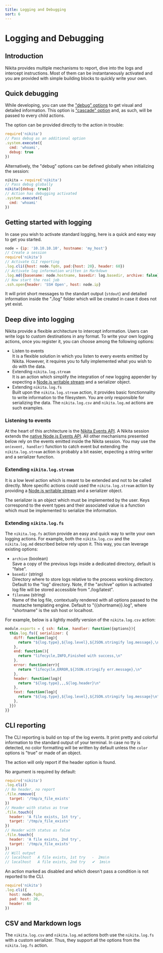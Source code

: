 ```yaml
---
title: Logging and Debugging
sort: 6
---
```


# Logging and Debugging

## Introduction

Nikita provides multiple mechanisms to report, dive into the logs and intercept instructions. Most of them can be instantaneously activated and you are provided with simple building blocks to quickly write your own.

## Quick debugging

While developing, you can use the ["debug" options](/options/debug/) to get visual and detailed information. This option is ["cascade" option](/options/cascade/) and, as such, will be passed to every child actions.

The option can be provided directly to the action in trouble:

```javascript
require('nikita')
// Pass debug as an additional option
.system.execute({
  cmd: 'whoami',
  debug: true
})
```

Alternatively, the "debug" options can be defined globally when initializing the session:

```javascript
nikita = require('nikita')
// Pass debug globally
nikita({debug: true})
// Action has debugging activated
.system.execute({
  cmd: 'whoami'
})
```

## Getting started with logging

In case you wish to activate standard logging, here is a quick and easy way to get you started.

```js
node = {ip: '10.10.10.10', hostname: 'my_host'}
// Create a session
require('nikita')
// Activate CLI reporting
.log.cli({host: node.fqdn, pad:{host: 20}, header: 60})
// Activate log information written in Markdown
.log.md({basename: node.hostname, basedir: log.basedir, archive: false})
// Now start the real job
.ssh.open{header: 'SSH Open', host: node.ip}
```

It will print short messages to the standart output (`stdout`) and detailed information inside the "./log" folder which will be created in case it does not yet exist.

## Deep dive into logging

Nikita provide a flexible architecture to intercept information. Users can write logs to custom destinations in any format. To write your own logging actions, once you register it, you can choose among the following options:

- Listen to events   
  It is a flexible solution in which you listen to every events emitted by Nikita. However, it requires you to fully implemented what you wish to do with the data.
- Extending `nikita.log.stream`   
  It is an action which simplify the integration of new logging appender by expecting a [Node.js writable stream](https://nodejs.org/api/stream.html#stream_writable_streams) and a serializer object.
- Extending `nikita.log.fs`   
  Built upon the `nikita.log.stream` action, it provides basic fonctionnality to write information to the filesystem. You are only responsible for serializing the data. The `nikita.log.csv` and `nikita.log.md` actions are such examples.

### Listening to events

At the heart of this architecture is the [Nikita Events API](/usages/events/). A Nikita session extends the [native Node.js Events API](https://nodejs.org/api/events.html). All other mechanisms presented below rely on the events emitted inside the Nikita session. You may use the `on(event, handler)` function to catch event but extending the `nikita.log.stream` action is probably a bit easier, expecting a string writer and a serializer function.

### Extending `nikita.log.stream`

It is a low level action which is meant to be extended and not to be called directly. More specific actions could used the `nikita.log.stream` action by providing a [Node.js writable stream](https://nodejs.org/api/stream.html#stream_writable_streams) and a serializer object.

The serializer is an object which must be implemented by the user. Keys correspond to the event types and their associated value is a function which must be implemented to serialize the information.

### Extending `nikita.log.fs`

The `nikita.log.fs` action provide an easy and quick way to write your own logging actions. For example, both the `nikita.log.csv` and the `nikita.log.md` described below rely upon it. This way, you can leverage existing options:

* `archive` (boolean)   
  Save a copy of the previous logs inside a dedicated directory, default is
  "false".
* `basedir` (string)    
  Directory where to store logs relative to the process working directory.
  Default to the "log" directory. Note, if the "archive" option is activated
  log file will be stored accessible from "./log/latest".
* `filename` (string)   
  Name of the log file, contextually rendered with all options passed to
  the mustache templating engine. Default to "{{shortname}}.log", where 
  "shortname" is the ssh host or localhost.

For example, below is a lightly modify version of the `nikita.log.csv` action:

```js
module.exports = { ssh: false, handler: function({options}){
  this.log.fs({ serializer: {
    diff: function(log){
      return "${log.type},${log.level},${JSON.stringify log.message},\n"
    },
    end: function(){
      return "lifecycle,INFO,Finished with success,\n"
    },
    error: function(err){
      return "lifecycle,ERROR,${JSON.stringify err.message},\n"
    },
    header: function(log){
      return "${log.type},,,${log.header}\n"
    },
    text: function(log){
      return "${log.type},${log.level},${JSON.stringify log.message}\n"
    },
  }})
}}
```

## CLI reporting

The CLI reporting is build on top of the log events. It print pretty and colorful information to the standard output of your terminal. In case no tty is detected, no color formatting will be written by default unless the `color` options is "true" or made of an object.

The action will only report if the header option is found.

No argument is required by default:

```js
require('nikita')
.log.cli()
// No header, no report
.file.remove({
  target: '/tmp/a_file_exists'
})
// Header with status as true
.file.touch({
  header: 'A file exists, 1st try',
  target: '/tmp/a_file_exists'
})
// Header with status as false
.file.touch({
  header: 'A file exists, 2nd try',
  target: '/tmp/a_file_exists'
})
// Will output
// localhost   A file exists, 1st try   -  2ms\n
// localhost   A file exists, 2nd try   ✔  1ms\n
```

An action marked as disabled and which doesn't pass a condition is not reported to the CLI.

```js
require('nikita')
.log.cli({
  host: node.fqdn,
  pad: host: 20,
  header: 60
})
```

## CSV and Markdown logs

The `nikita.log.csv` and `nikita.log.md` actions both use the `nikita.log.fs` with a custom serializer. Thus, they support all the options from the `nikita.log.fs` action.
